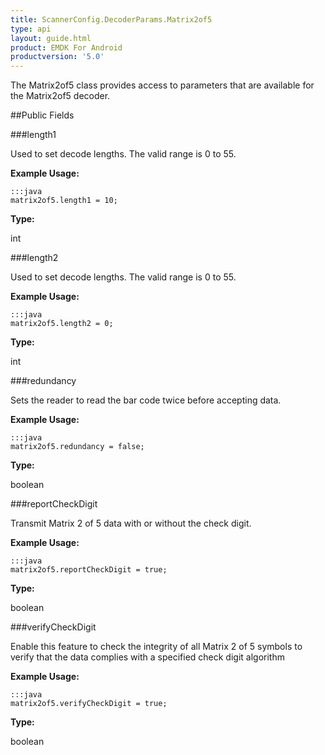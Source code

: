 ```yaml
---
title: ScannerConfig.DecoderParams.Matrix2of5
type: api
layout: guide.html
product: EMDK For Android
productversion: '5.0'
---
```



The Matrix2of5 class provides access to parameters that are
 available for the Matrix2of5 decoder.

##Public Fields

###length1

Used to set decode lengths. The valid range is 0 to 55.
 
 

**Example Usage:**
	
	:::java	
	matrix2of5.length1 = 10;


**Type:**

int

###length2

Used to set decode lengths. The valid range is 0 to 55.
 
 

**Example Usage:**
	
	:::java	
	matrix2of5.length2 = 0;


**Type:**

int

###redundancy

Sets the reader to read the bar code twice before accepting data.
 
 

**Example Usage:**
	
	:::java	
	matrix2of5.redundancy = false;


**Type:**

boolean

###reportCheckDigit

Transmit Matrix 2 of 5 data with or without the check digit.
 
 

**Example Usage:**
	
	:::java	
	matrix2of5.reportCheckDigit = true;


**Type:**

boolean

###verifyCheckDigit

Enable this feature to check the integrity of all Matrix 2 of 5
 symbols to verify that the data complies with a specified check
 digit algorithm
 

**Example Usage:**
	
	:::java	
	matrix2of5.verifyCheckDigit = true;


**Type:**

boolean





